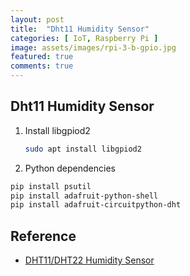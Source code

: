 ```yaml
---
layout: post
title:  "Dht11 Humidity Sensor"
categories: [ IoT, Raspberry Pi ]
image: assets/images/rpi-3-b-gpio.jpg
featured: true
comments: true
---
```



## Dht11 Humidity Sensor

1. Install libgpiod2
    ```bash
    sudo apt install libgpiod2
    ```
2. Python dependencies
  ```bash
  pip install psutil
  pip install adafruit-python-shell
  pip install adafruit-circuitpython-dht
  ```

## Reference

* [DHT11/DHT22 Humidity Sensor](https://learn.adafruit.com/dht/dht-circuitpython-code)

